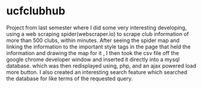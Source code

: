 # ucfclubhub
Project from last semester where I did some very interesting developing, using a web scraping spider(webscraper.io) to scrape club information of more than 500 clubs, within minutes. After seeing the spider map and linking the information to the important style tags in the page that held the information and drawing the map for it , I then took the csv file off the google chrome developer window and inserted it directly into a mysql database. which was then redisplayed using, php, and an ajax powered load more button.  I also created an interesting search feature which searched the database for like terms of the requested query.
